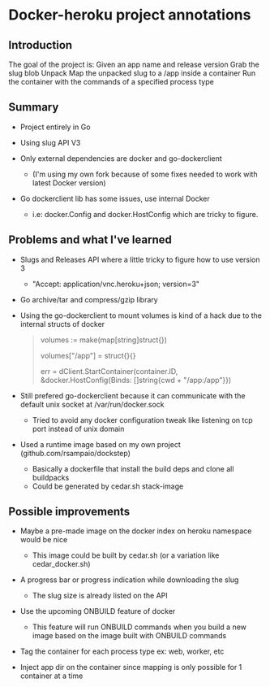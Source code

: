 Docker-heroku project annotations
=================================

Introduction
------------

The goal of the project is: 
	Given an app name and release version
	Grab the slug blob
	Unpack
	Map the unpacked slug to a /app inside a container
	Run the container with the commands of a specified process type

Summary
-------

- Project entirely in Go

- Using slug API V3

- Only external dependencies are docker and go-dockerclient 
	- (I'm using my own fork because of some fixes needed to work with latest Docker version)

- Go dockerclient lib has some issues, use internal Docker 
	- i.e: docker.Config and docker.HostConfig which are tricky to figure.


Problems and what I've learned
------------------------------

- Slugs and Releases API where a little tricky to figure how to use version 3 
	- "Accept: application/vnc.heroku+json; version=3"

- Go archive/tar and compress/gzip library

- Using the go-dockerclient to mount volumes is kind of a hack due to the internal structs of docker
	> volumes := make(map[string]struct{})
	> 
	> volumes["/app"] = struct{}{}
	> 
	> err = dClient.StartContainer(container.ID, &docker.HostConfig{Binds: []string{cwd + "/app:/app"}})

- Still prefered go-dockerclient because it can communicate with the default unix socket at /var/run/docker.sock
	- Tried to avoid any docker configuration tweak like listening on tcp port instead of unix domain

- Used a runtime image based on my own project (github.com/rsampaio/dockstep)
	- Basically a dockerfile that install the build deps and clone all buildpacks
	- Could be generated by cedar.sh stack-image 

Possible improvements
---------------------

- Maybe a pre-made image on the docker index on heroku namespace would be nice
	- This image could be built by cedar.sh (or a variation like cedar_docker.sh)

- A progress bar or progress indication while downloading the slug 
	- The slug size is already listed on the API 

- Use the upcoming ONBUILD feature of docker
	- This feature will run ONBUILD commands when you build a new image based on the image built with ONBUILD commands

- Tag the container for each process type ex: web, worker, etc

- Inject app dir on the container since mapping is only possible for 1 container at a time